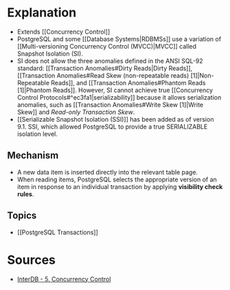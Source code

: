 # Explanation
- Extends [[Concurrency Control]]
- PostgreSQL and some [[Database Systems|RDBMSs]] use a variation of [[Multi-versioning Concurrency Control (MVCC)|MVCC]] called Snapshot Isolation (SI).
- SI does not allow the three anomalies defined in the ANSI SQL-92 standard: [[Transaction Anomalies#Dirty Reads|Dirty Reads]], [[Transaction Anomalies#Read Skew (non-repeatable reads) [1]|Non-Repeatable Reads]], and [[Transaction Anomalies#Phantom Reads [1]|Phantom Reads]]. However, SI cannot achieve true [[Concurrency Control Protocols#^ec3fa1|serializability]] because it allows serialization anomalies, such as [[Transaction Anomalies#Write Skew [1]|Write Skew]] and _Read-only Transaction Skew_.
- [[Serializable Snapshot Isolation (SSI)]] has been added as of version 9.1. SSI, which allowed PostgreSQL to provide a true SERIALIZABLE isolation level.

## Mechanism
- A new data item is inserted directly into the relevant table page.
- When reading items, PostgreSQL selects the appropriate version of an item in response to an individual transaction by applying **visibility check rules**.

## Topics
- [[PostgreSQL Transactions]]

# Sources
- [InterDB - 5. Concurrency Control](https://www.interdb.jp/pg/pgsql05.html)
